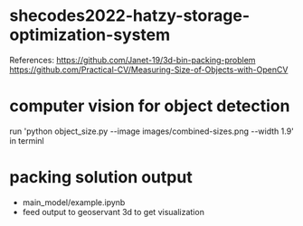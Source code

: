 # shecodes2022-hatzy-storage-optimization-system

References:
https://github.com/Janet-19/3d-bin-packing-problem
https://github.com/Practical-CV/Measuring-Size-of-Objects-with-OpenCV 

# computer vision for object detection
run 'python object_size.py --image images/combined-sizes.png --width 1.9' in terminl

# packing solution output
- main_model/example.ipynb
- feed output to geoservant 3d to get visualization

